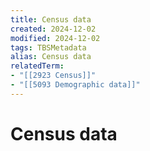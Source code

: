 ```yaml
---
title: Census data
created: 2024-12-02
modified: 2024-12-02
tags: TBSMetadata
alias: Census data
relatedTerm:
- "[[2923 Census]]"
- "[[5093 Demographic data]]"
---
```

# Census data
